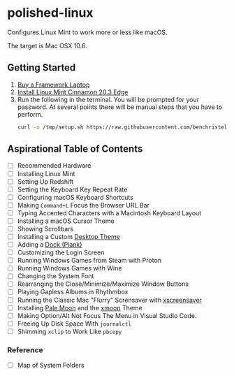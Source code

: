 # polished-linux

Configures Linux Mint to work more or less like macOS.

The target is Mac OSX 10.6.

## Getting Started

1. [Buy a Framework Laptop](https://frame.work)
1. [Install Linux Mint Cinnamon 20.3 Edge](https://www.linuxmint.com/edition.php?id=296)
1. Run the following in the terminal. You will be prompted for your password. At several points there will be manual steps that you have to perform.
   ```bash
   curl -o /tmp/setup.sh https://raw.githubusercontent.com/benchristel/polished-linux/main/setup.sh && bash /tmp/setup.sh
   ```

## Aspirational Table of Contents

- [ ] Recommended Hardware
- [ ] Installing Linux Mint
- [ ] Setting Up Redshift
- [ ] Setting the Keyboard Key Repeat Rate
- [ ] Configuring macOS Keyboard Shortcuts
- [ ] Making `Command+L` Focus the Browser URL Bar
- [ ] Typing Accented Characters with a Macintosh Keyboard Layout
- [ ] Installing a macOS Cursor Theme
- [ ] Showing Scrollbars
- [ ] Installing a Custom [Desktop Theme](https://github.com/benchristel/Mint-X-Hacks)
- [ ] Adding a [Dock (Plank)](https://github.com/benchristel/plank-theme-osx)
- [ ] Customizing the Login Screen
- [ ] Running Windows Games from Steam with Proton
- [ ] Running Windows Games with Wine
- [ ] Changing the System Font
- [ ] Rearranging the Close/Minimize/Maximize Window Buttons
- [ ] Playing Gapless Albums in Rhythmbox
- [ ] Running the Classic Mac "Flurry" Scrensaver with [xscreensaver](https://www.jwz.org/xscreensaver/)
- [ ] Installing [Pale Moon](https://www.palemoon.org/) and the [xmoon](https://addons.palemoon.org/addon/xmoon/) Theme
- [ ] Making Option/Alt Not Focus The Menu in Visual Studio Code.
- [ ] Freeing Up Disk Space With `journalctl`
- [ ] Shimming `xclip` to Work Like `pbcopy`

### Reference

- [ ] Map of System Folders
